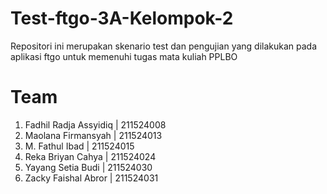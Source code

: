 # Test-ftgo-3A-Kelompok-2
Repositori ini merupakan skenario test dan pengujian yang dilakukan pada aplikasi ftgo untuk memenuhi tugas mata kuliah PPLBO
# Team 
1. Fadhil Radja Assyidiq | 211524008
2. Maolana Firmansyah | 211524013
3. M. Fathul Ibad | 211524015
4. Reka Briyan Cahya | 211524024
5. Yayang Setia Budi | 211524030
6. Zacky Faishal Abror | 211524031
